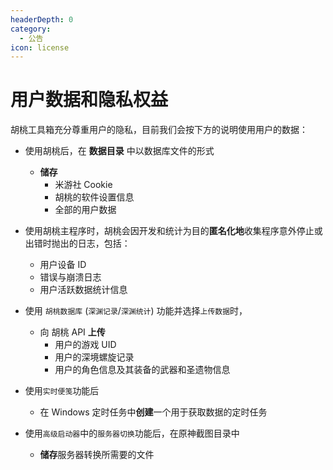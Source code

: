 ```yaml
---
headerDepth: 0
category:
  - 公告
icon: license
---
```


# 用户数据和隐私权益
胡桃工具箱充分尊重用户的隐私，目前我们会按下方的说明使用用户的数据：

- 使用胡桃后，在 **数据目录** 中以数据库文件的形式
    - **储存**
        - 米游社 Cookie
        - 胡桃的软件设置信息
        - 全部的用户数据

- 使用胡桃主程序时，胡桃会因开发和统计为目的**匿名化地**收集程序意外停止或出错时抛出的日志，包括：
  - 用户设备 ID
  - 错误与崩溃日志
  - 用户活跃数据统计信息

- 使用 `胡桃数据库` (`深渊记录`/`深渊统计`) 功能并选择`上传数据`时，
  - 向 胡桃 API **上传**
    - 用户的游戏 UID
    - 用户的深境螺旋记录
    - 用户的角色信息及其装备的武器和圣遗物信息

- 使用`实时便笺`功能后
  - 在 Windows 定时任务中**创建**一个用于获取数据的定时任务

- 使用`高级启动器`中的`服务器切换`功能后，在原神截图目录中
  - **储存**服务器转换所需要的文件